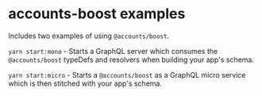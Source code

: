 # accounts-boost examples

Includes two examples of using `@accounts/boost`.

`yarn start:mono` - Starts a GraphQL server which consumes the `@accounts/boost` typeDefs and resolvers when building your app's schema.

`yarn start:micro` - Starts a `@accounts/boost` as a GraphQL micro service which is then stitched with your app's schema.
